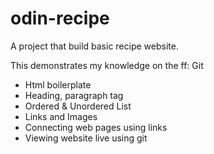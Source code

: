 # odin-recipe

A project that build basic recipe website.

This demonstrates my knowledge on the ff:
Git
<ul>
    <li>Html boilerplate</li>
    <li>Heading, paragraph tag</li>
    <li>Ordered & Unordered List</li>
    <li>Links and Images</li>
    <li>Connecting web pages using links</li>
    <li>Viewing website live using git</li>
</ul>
